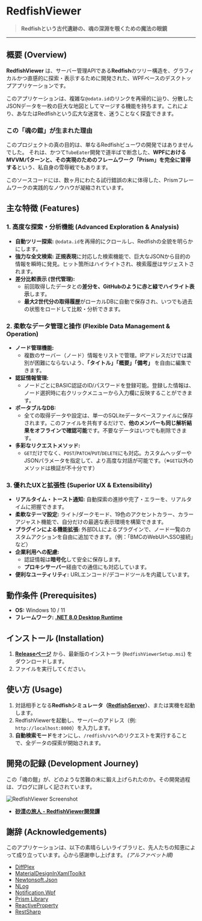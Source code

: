 # RedfishViewer

> **Redfishという古代遺跡の、魂の深淵を覗くための魔法の眼鏡**

---

## 概要 (Overview)

**RedfishViewer** は、サーバー管理APIである**Redfish**のツリー構造を、グラフィカルかつ直感的に探索・表示するために開発された、WPFベースのデスクトップアプリケーションです。

このアプリケーションは、複雑な`@odata.id`のリンクを再帰的に辿り、分散したJSONデータを一枚の巨大な地図としてマージする機能を持ちます。これにより、あなたはRedfishという広大な迷宮を、迷うことなく探査できます。

### この「魂の鎧」が生まれた理由

このプロジェクトの真の目的は、単なるRedfishビューワの開発ではありませんでした。
それは、かつて`TubeEater`開発で道半ばで断念した、**WPFにおけるMVVMパターンと、その実現のためのフレームワーク「Prism」を完全に習得する**という、私自身の雪辱戦でもあります。

このソースコードには、数ヶ月にわたる試行錯誤の末に体得した、Prismフレームワークの実践的なノウハウが凝縮されています。

## 主な特徴 (Features)

### 1. 高度な探索・分析機能 (Advanced Exploration & Analysis)

*   **自動ツリー探索:** `@odata.id`を再帰的にクロールし、Redfishの全貌を明らかにします。
*   **強力な全文検索:** **正規表現**に対応した検索機能で、巨大なJSONから目的の情報を瞬時に発見。ヒット箇所はハイライトされ、検索履歴はサジェストされます。
*   **差分比較表示 (世代管理):**
    *   前回取得したデータとの**差分を、GitHubのように赤と緑でハイライト表示**します。
    *   **最大2世代分の取得履歴**がローカルDBに自動で保存され、いつでも過去の状態をロードして比較・分析できます。

### 2. 柔軟なデータ管理と操作 (Flexible Data Management & Operation)

*   **ノード管理機能:**
    *   複数のサーバー（ノード）情報をリストで管理。IPアドレスだけでは識別が困難にならないよう、**「タイトル」「概要」「備考」** を自由に編集できます。
*   **認証情報管理:**
    *   ノードごとにBASIC認証のID/パスワードを登録可能。登録した情報は、ノード選択時に右クリックメニューから入力欄に反映することができます。
*   **ポータブルなDB:**
    *   全ての取得データや設定は、単一のSQLiteデータベースファイルに保存されます。このファイルを共有するだけで、**他のメンバーも同じ解析結果をオフラインで確認可能**です。不要なデータはいつでも削除できます。
*   **多彩なリクエストメソッド:**
    *   `GET`だけでなく、`POST`/`PATCH`/`PUT`/`DELETE`にも対応。カスタムヘッダーやJSONパラメータを指定して、より高度な対話が可能です。（※`GET`以外のメソッドは検証が不十分です）

### 3. 優れたUXと拡張性 (Superior UX & Extensibility)

*   **リアルタイム・トースト通知:** 自動探索の進捗や完了・エラーを、リアルタイムに把握できます。
*   **柔軟なテーマ設定:** ライト/ダークモード、19色のアクセントカラー、カラーアジャスト機能で、自分だけの最適な表示環境を構築できます。
*   **プラグインによる機能拡張:** 外部DLLによるプラグインで、ノード一覧のカスタムアクションを自由に追加できます。（例：「BMCのWebUIへSSO接続」など）
*   **企業利用への配慮:**
    *   認証情報は**暗号化**して安全に保存します。
    *   **プロキシサーバー**経由での通信にも対応しています。
*   **便利なユーティリティ:** URLエンコード/デコードツールを内蔵しています。

## 動作条件 (Prerequisites)

*   **OS:** Windows 10 / 11
*   **フレームワーク:** **[.NET 8.0 Desktop Runtime](https://dotnet.microsoft.com/ja-jp/download/dotnet/8.0)**

## インストール (Installation)

1.  **[Releaseページ](https://github.com/sabakunotabito/RedfishViewer/releases)** から、最新版のインストーラ (`RedfishViewerSetup.msi`) をダウンロードします。
2.  ファイルを実行してください。

## 使い方 (Usage)

1.  対話相手となる**Redfishシミュレータ（[RedfishServer](https://github.com/sabakunotabito/RedfishServer)）**、または実機を起動します。
2.  RedfishViewerを起動し、サーバーのアドレス（例: `http://localhost:8000`）を入力します。
3.  **自動検索モード**をオンにし、`/redfish/v1`へのリクエストを実行することで、全データの探索が開始されます。

## 開発の記録 (Development Journey)

この「魂の鎧」が、どのような苦難の末に鍛え上げられたのか。その開発過程は、ブログに詳しく記されています。

![RedfishViewer Screenshot](/../images/RedfishViewer_07.png)

*   **[砂漠の旅人 - RedfishViewer開発譚](https://sabakunotabito.hatenablog.com/archive/category/RedfishViewer)**

## 謝辞 (Acknowledgements)

このアプリケーションは、以下の素晴らしいライブラリと、先人たちの知恵によって成り立っています。心から感謝申し上げます。
*(アルファベット順)*

*   [DiffPlex](https://github.com/mmanela/diffplex-cs)
*   [MaterialDesignInXamlToolkit](https://github.com/MaterialDesignInXAML/MaterialDesignInXamlToolkit)
*   [Newtonsoft.Json](https://www.newtonsoft.com/json)
*   [NLog](https://nlog-project.org/)
*   [Notification.Wpf](https://github.com/rafallopatka/notification-wpf)
*   [Prism Library](https://github.com/PrismLibrary/Prism)
*   [ReactiveProperty](https://github.com/runceel/ReactiveProperty)
*   [RestSharp](https://restsharp.dev/)
